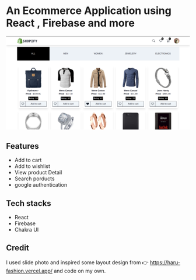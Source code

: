 # An Ecommerce Application using React , Firebase and more

<img src='./src/assets/image/preview.png'/>

## Features

-  Add to cart
-  Add to wishlist
-  View product Detail
-  Search porducts
-  google authentication

## Tech stacks

-  React
-  Firebase
-  Chakra UI

## Credit

I used slide photo and inspired some layout design from 👉 https://haru-fashion.vercel.app/ and code on my own.
